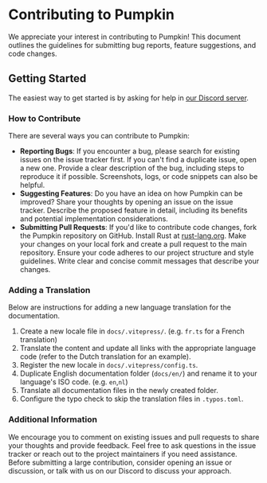# Contributing to Pumpkin

We appreciate your interest in contributing to Pumpkin! This document outlines the guidelines for submitting bug reports, feature suggestions, and code changes.

## Getting Started

The easiest way to get started is by asking for help in [our Discord server](https://discord.gg/wT8XjrjKkf).

### How to Contribute

There are several ways you can contribute to Pumpkin:

- **Reporting Bugs**:
  If you encounter a bug, please search for existing issues on the issue tracker first.
  If you can't find a duplicate issue, open a new one.
  Provide a clear description of the bug, including steps to reproduce it if possible.
  Screenshots, logs, or code snippets can also be helpful.
- **Suggesting Features**:
  Do you have an idea on how Pumpkin can be improved? Share your thoughts by opening an issue on the issue tracker.
  Describe the proposed feature in detail, including its benefits and potential implementation considerations.
- **Submitting Pull Requests**:
  If you'd like to contribute code changes, fork the Pumpkin repository on GitHub.
  Install Rust at [rust-lang.org](https://www.rust-lang.org/).
  Make your changes on your local fork and create a pull request to the main repository.
  Ensure your code adheres to our project structure and style guidelines.
  Write clear and concise commit messages that describe your changes.

### Adding a Translation

Below are instructions for adding a new language translation for the documentation.

1. Create a new locale file in `docs/.vitepress/`. (e.g. `fr.ts` for a French translation)
2. Translate the content and update all links with the appropriate language code (refer to the Dutch translation for an example).
3. Register the new locale in `docs/.vitepress/config.ts`.
4. Duplicate English documentation folder (`docs/en/`) and rename it to your language's ISO code. (e.g. `en`,`nl`)
5. Translate all documentation files in the newly created folder.
6. Configure the typo check to skip the translation files in `.typos.toml`.

### Additional Information

We encourage you to comment on existing issues and pull requests to share your thoughts and provide feedback.
Feel free to ask questions in the issue tracker or reach out to the project maintainers if you need assistance.
Before submitting a large contribution, consider opening an issue or discussion, or talk with us on our Discord to discuss your approach.

